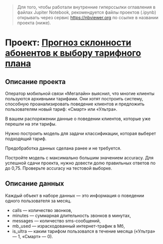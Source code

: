 > Для того, чтобы работали внутренние гиперссылки оглавления в файлах Jupiter Notebook, рекомендуется файлы проектов (.ipynb) открывать через сервис https://nbviewer.org по ссылке в названии проекта (ниже).

# Проект: [Прогноз склонности абонентов к выбору тарифного плана](https://nbviewer.org/github/yazon315/YandexPracticumProjects/blob/main/Project_06/project_06.ipynb)

## Описание проекта

Оператор мобильной связи «Мегалайн» выяснил, что многие клиенты пользуются архивными тарифами. Они хотят построить систему, способную проанализировать поведение клиентов и предложить пользователям новый тариф: «Смарт» или «Ультра».

В вашем распоряжении данные о поведении клиентов, которые уже перешли на эти тарифы. 

Нужно построить модель для задачи классификации, которая выберет подходящий тариф.

Предобработка данных сделана ранее и не требуется.

Постройте модель с максимально большим значением accuracy. Для успешной сдачи проекта, нужно довести долю правильных ответов по до 0,75. Проверьте accuracy на тестовой выборке.

## Описание данных

Каждый объект в наборе данных — это информация о поведении одного пользователя за месяц.
- сalls — количество звонков,
- minutes — суммарная длительность звонков в минутах,
- messages — количество sms-сообщений,
- mb_used — израсходованный интернет-трафик в Мб,
- is_ultra — каким тарифом пользовался в течение месяца («Ультра» — 1, «Смарт» — 0).